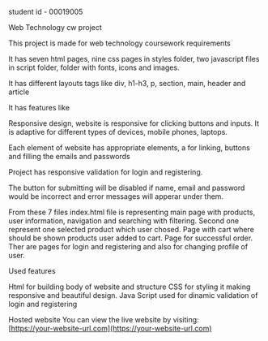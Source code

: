 
student id - 00019005

Web Technology cw project

This project is made for web technology coursework requirements

It has seven html pages, nine css pages in styles folder, two javascript files in script folder, folder with fonts, icons and images.

It has different layouts tags like div, h1-h3, p, section, main, header and article

It has features like

Responsive design, website is responsive for clicking buttons and inputs. It is adaptive for different types of devices, mobile phones, laptops. 

Each element of website has appropriate elements, a for linking, buttons and filling the emails and passwords

Project has responsive validation for login and registering.

The button for submitting will be disabled if name, email and password would be incorrect and error messages will apperar under them.

From these 7 files index.html file is representing main page with products, user information, navigation and searching with filtering. Second one represent one selected product which user chosed. Page with cart where should be shown products user added to cart. Page for successful order. Ther are pages for login and registering and also for changing profile of user.


Used features

Html for building body of website and structure
CSS for styling it making responsive and beautiful design.
Java Script used for dinamic validation of login and registering

Hosted website
You can view the live website by visiting:  
[https://your-website-url.com](https://your-website-url.com)  